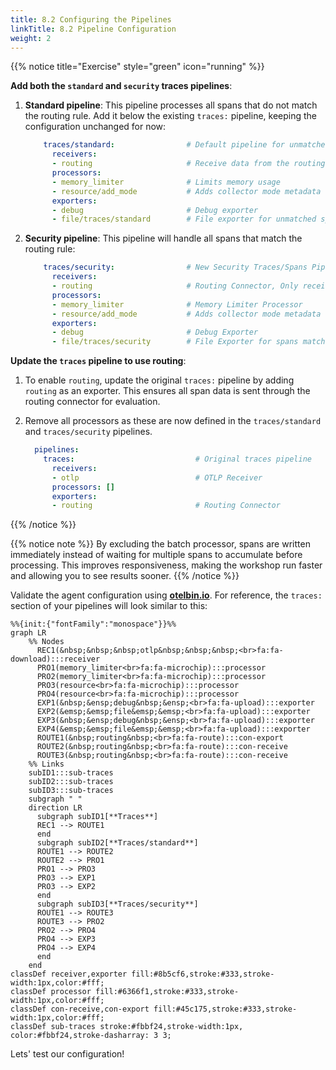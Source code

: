 ```yaml
---
title: 8.2 Configuring the Pipelines
linkTitle: 8.2 Pipeline Configuration
weight: 2
---
```


{{% notice title="Exercise" style="green" icon="running" %}}

**Add both the `standard` and `security` traces pipelines**:

1. **Standard pipeline**: This pipeline processes all spans that do not match the routing rule. Add it below the existing `traces:` pipeline, keeping the configuration unchanged for now:

    ```yaml
        traces/standard:                # Default pipeline for unmatched spans
          receivers: 
          - routing                     # Receive data from the routing connector
          processors:
          - memory_limiter              # Limits memory usage
          - resource/add_mode           # Adds collector mode metadata
          exporters:
          - debug                       # Debug exporter
          - file/traces/standard        # File exporter for unmatched spans
    ```

2. **Security pipeline**: This pipeline will handle all spans that match the routing rule:

    ```yaml
        traces/security:                # New Security Traces/Spans Pipeline       
          receivers: 
          - routing                     # Routing Connector, Only receives data from Connector
          processors:
          - memory_limiter              # Memory Limiter Processor
          - resource/add_mode           # Adds collector mode metadata
          exporters:
          - debug                       # Debug Exporter 
          - file/traces/security        # File Exporter for spans matching rule
    ```

**Update the `traces` pipeline to use routing**:

1. To enable `routing`, update the original `traces:` pipeline by adding `routing` as an exporter. This ensures all span data is sent through the routing connector for evaluation.

2. Remove all processors as these are now defined in the `traces/standard` and `traces/security` pipelines.

    ```yaml
      pipelines:
        traces:                           # Original traces pipeline
          receivers: 
          - otlp                          # OTLP Receiver
          processors: []
          exporters: 
          - routing                       # Routing Connector
    ```

{{% /notice %}}

{{% notice note %}}
By excluding the batch processor, spans are written immediately instead of waiting for multiple spans to accumulate before processing. This improves responsiveness, making the workshop run faster and allowing you to see results sooner.
{{% /notice %}}

Validate the agent configuration using **[otelbin.io](https://www.otelbin.io/)**. For reference, the `traces:` section of your pipelines will look similar to this:

```mermaid
%%{init:{"fontFamily":"monospace"}}%%
graph LR
    %% Nodes
      REC1(&nbsp;&nbsp;&nbsp;otlp&nbsp;&nbsp;&nbsp;<br>fa:fa-download):::receiver
      PRO1(memory_limiter<br>fa:fa-microchip):::processor
      PRO2(memory_limiter<br>fa:fa-microchip):::processor
      PRO3(resource<br>fa:fa-microchip):::processor
      PRO4(resource<br>fa:fa-microchip):::processor
      EXP1(&nbsp;&ensp;debug&nbsp;&ensp;<br>fa:fa-upload):::exporter
      EXP2(&emsp;&emsp;file&emsp;&emsp;<br>fa:fa-upload):::exporter
      EXP3(&nbsp;&ensp;debug&nbsp;&ensp;<br>fa:fa-upload):::exporter
      EXP4(&emsp;&emsp;file&emsp;&emsp;<br>fa:fa-upload):::exporter
      ROUTE1(&nbsp;routing&nbsp;<br>fa:fa-route):::con-export
      ROUTE2(&nbsp;routing&nbsp;<br>fa:fa-route):::con-receive
      ROUTE3(&nbsp;routing&nbsp;<br>fa:fa-route):::con-receive
    %% Links
    subID1:::sub-traces
    subID2:::sub-traces
    subID3:::sub-traces
    subgraph " "
    direction LR
      subgraph subID1[**Traces**]
      REC1 --> ROUTE1
      end
      subgraph subID2[**Traces/standard**]
      ROUTE1 --> ROUTE2
      ROUTE2 --> PRO1
      PRO1 --> PRO3
      PRO3 --> EXP1
      PRO3 --> EXP2
      end
      subgraph subID3[**Traces/security**]
      ROUTE1 --> ROUTE3
      ROUTE3 --> PRO2
      PRO2 --> PRO4
      PRO4 --> EXP3
      PRO4 --> EXP4
      end
    end
classDef receiver,exporter fill:#8b5cf6,stroke:#333,stroke-width:1px,color:#fff;
classDef processor fill:#6366f1,stroke:#333,stroke-width:1px,color:#fff;
classDef con-receive,con-export fill:#45c175,stroke:#333,stroke-width:1px,color:#fff;
classDef sub-traces stroke:#fbbf24,stroke-width:1px, color:#fbbf24,stroke-dasharray: 3 3;
```

Lets' test our configuration!
